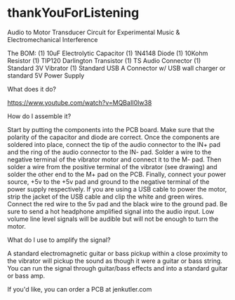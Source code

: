 # thankYouForListening
Audio to Motor Transducer Circuit for Experimental Music &amp; Electromechanical Interference

The BOM:
(1) 10uF Electrolytic Capacitor
(1) 1N4148 Diode
(1) 10Kohm Resistor
(1) TIP120 Darlington Transistor
(1) TS Audio Connector
(1) Standard 3V Vibrator
(1) Standard USB A Connector w/ USB wall charger or standard 5V Power Supply

What does it do?

https://www.youtube.com/watch?v=MQBaII0lw38

How do I assemble it?

Start by putting the components into the PCB board. Make sure that the polarity of the capacitor and diode are correct. Once the components are soldered into place, connect the tip of the audio connector to the IN+ pad and the ring of the audio connector to the IN- pad. Solder a wire to the negative terminal of the vibrator motor and connect it to the M- pad. Then solder a wire from the positive terminal of the vibrator (see drawing) and solder the other end to the M+ pad on the PCB. Finally, connect your power source, +5v to the +5v pad and ground to the negative terminal of the power supply respectively. If you are using a USB cable to power the motor, strip the jacket of the USB cable and clip the white and green wires. Connect the red wire to the 5v pad and the black wire to the ground pad. Be sure to send a hot headphone amplified signal into the audio input. Low volume line level signals will be audible but will not be enough to turn the motor.

What do I use to amplify the signal?

A standard electromagnetic guitar or bass pickup within a close proximity to the vibrator will pickup the sound as though it were a guitar or bass string. You can run the signal through guitar/bass effects and into a standard guitar or bass amp.

If you'd like, you can order a PCB at jenkutler.com
